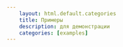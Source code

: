 ```yaml
---
    layout: html.default.categories
    title: Примеры
    description: для демонстрации
    categories: [examples]
---
```

